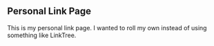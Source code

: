 ## Personal Link Page
This is my personal link page. I wanted to roll my own instead of using something
like LinkTree.